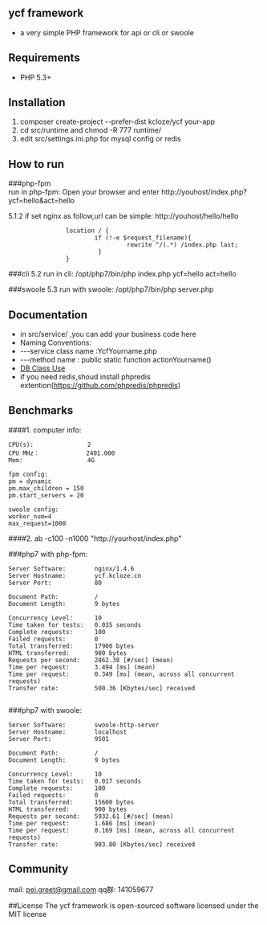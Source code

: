 ## ycf framework


* a very simple PHP framework  for api or cli or swoole


## Requirements

* PHP 5.3+


## Installation

1. composer create-project --prefer-dist kcloze/ycf your-app
2. cd src/runtime and chmod -R 777 runtime/
3. edit src/settings.ini.php for mysql config or redis

## How to run

###php-fpm  
run in php-fpm: Open your browser and enter http://youhost/index.php?ycf=hello&act=hello

5.1.2 if set nginx as follow,url can be simple: http://youhost/hello/hello

```
                location / {
                        if (!-e $request_filename){
                                 rewrite ^/(.*) /index.php last;
                         }
                }

```

###cli
5.2 run in cli: /opt/php7/bin/php index.php ycf=hello act=hello

###swoole
5.3 run with swoole: /opt/php7/bin/php server.php



## Documentation
 * in src/service/ ,you can add your business code here
 * Naming Conventions: 
 * ---service class name :YcfYourname.php
 * ---method name : public static function actionYourname()
 * [DB Class Use](DB_README.md)
 * if you need redis,shoud install phpredis extention(https://github.com/phpredis/phpredis)

## Benchmarks
####1. computer info: 
```
CPU(s):               2
CPU MHz：             2401.000
Mem:                  4G

fpm config:
pm = dynamic
pm.max_children = 150
pm.start_servers = 20

swoole config:
worker_num=4
max_request=1000
```

####2. ab -c100 -n1000 "http://yourhost/index.php"

###php7 with php-fpm:
```
Server Software:        nginx/1.4.6
Server Hostname:        ycf.kcloze.cn
Server Port:            80

Document Path:          /
Document Length:        9 bytes

Concurrency Level:      10
Time taken for tests:   0.035 seconds
Complete requests:      100
Failed requests:        0
Total transferred:      17900 bytes
HTML transferred:       900 bytes
Requests per second:    2862.38 [#/sec] (mean)
Time per request:       3.494 [ms] (mean)
Time per request:       0.349 [ms] (mean, across all concurrent requests)
Transfer rate:          500.36 [Kbytes/sec] received


```


###php7 with swoole:
```
Server Software:        swoole-http-server
Server Hostname:        localhost
Server Port:            9501

Document Path:          /
Document Length:        9 bytes

Concurrency Level:      10
Time taken for tests:   0.017 seconds
Complete requests:      100
Failed requests:        0
Total transferred:      15600 bytes
HTML transferred:       900 bytes
Requests per second:    5932.61 [#/sec] (mean)
Time per request:       1.686 [ms] (mean)
Time per request:       0.169 [ms] (mean, across all concurrent requests)
Transfer rate:          903.80 [Kbytes/sec] received

```

## Community
mail: pei.greet@gmail.com
qq群: 141059677


##License
The ycf framework is open-sourced software licensed under the MIT license

